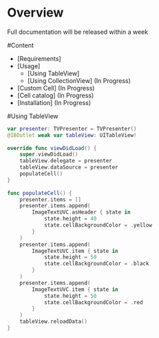 # Overview
Full documentation will be released within a week

#Content
* [Requirements]
* [Usage]
  + [Using TableView]
  + [Using CollectionView] (In Progress)
* [Custom Cell] (In Progress)
* [Cell catalog] (In Progress)
* [Installation] (In Progress)

#Using TableView
```swift
var presenter: TVPresenter = TVPresenter()
@IBOutlet weak var tableView: UITableView!
    
override func viewDidLoad() {
    super.viewDidLoad()
    tableView.delegate = presenter
    tableView.dataSource = presenter
    populateCell()
}
    
func populateCell() {
    presenter.items = []
    presenter.items.append(
        ImageTextUVC.asHeader { state in
            state.height = 40
            state.cellBackgroundColor = .yellow
        }
    )
    presenter.items.append(
        ImageTextUVC.item { state in
            state.height = 50
            state.cellBackgroundColor = .black
        }
    )
    presenter.items.append(
        ImageTextUVC.item { state in
            state.height = 50
            state.cellBackgroundColor = .red
        }
    )
    tableView.reloadData()
}
```